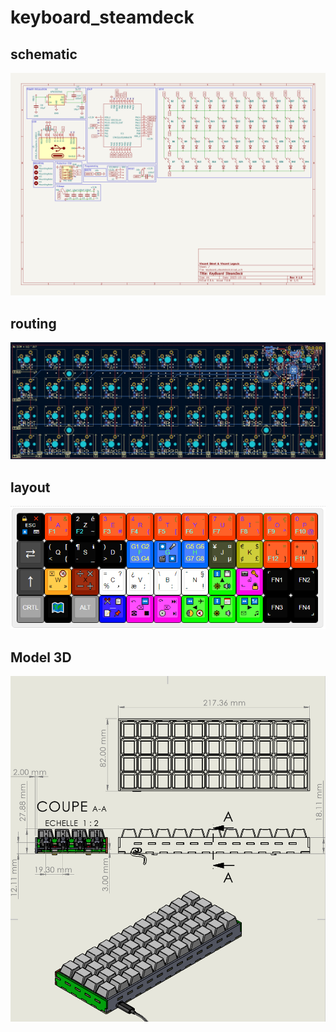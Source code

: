 # keyboard_steamdeck

## schematic
![schematic](schematic.png)

## routing
![routing](routing.png)

## layout
![layout](layout.png)

## Model 3D
![model3d](model3d.png)
